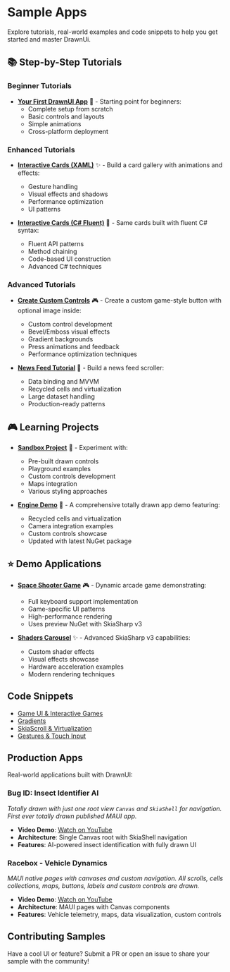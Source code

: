 # Sample Apps

Explore tutorials, real-world examples and code snippets to help you get started and master DrawnUi.

## 📚 Step-by-Step Tutorials

### Beginner Tutorials
- **[Your First DrawnUI App](first-app.md)** 🚀 - Starting point for beginners:
  - Complete setup from scratch
  - Basic controls and layouts
  - Simple animations
  - Cross-platform deployment

### Enhanced Tutorials

- **[Interactive Cards (XAML)](interactive-cards.md)** ✨ - Build a card gallery with animations and effects:
  - Gesture handling
  - Visual effects and shadows
  - Performance optimization
  - UI patterns

- **[Interactive Cards (C# Fluent)](interactive-cards-code.md)** 🔧 - Same cards built with fluent C# syntax:
  - Fluent API patterns
  - Method chaining
  - Code-based UI construction
  - Advanced C# techniques

### Advanced Tutorials

- **[Create Custom Controls](interactive-button.md)** 🎮 - Create a custom game-style button with optional image inside:
  - Custom control development
  - Bevel/Emboss visual effects
  - Gradient backgrounds
  - Press animations and feedback
  - Performance optimization techniques

- **[News Feed Tutorial](news-feed-tutorial.md)** 📱 - Build a news feed scroller:
  - Data binding and MVVM
  - Recycled cells and virtualization
  - Large dataset handling
  - Production-ready patterns

## 🎮 Learning Projects

- **[Sandbox Project](https://github.com/taublast/DrawnUi.Maui/tree/main/src/Maui/Samples/Sandbox)** 🧪 - Experiment with:
  - Pre-built drawn controls
  - Playground examples
  - Custom controls development
  - Maps integration
  - Various styling approaches

- **[Engine Demo](https://github.com/taublast/AppoMobi.Maui.DrawnUi.Demo)** 🤩 - A comprehensive totally drawn app demo featuring:
  - Recycled cells and virtualization
  - Camera integration examples
  - Custom controls showcase
  - Updated with latest NuGet package

## ⭐️ Demo Applications

- **[Space Shooter Game](https://github.com/taublast/AppoMobi.Maui.DrawnUi.SpaceShooter)** 🎮 - Dynamic arcade game demonstrating:
  - Full keyboard support implementation
  - Game-specific UI patterns
  - High-performance rendering
  - Uses preview NuGet with SkiaSharp v3

- **[Shaders Carousel](https://github.com/taublast/ShadersCarousel/)** ✨ - Advanced SkiaSharp v3 capabilities:
  - Custom shader effects
  - Visual effects showcase
  - Hardware acceleration examples
  - Modern rendering techniques


## Code Snippets
- [Game UI & Interactive Games](advanced/game-ui.md)
- [Gradients](advanced/gradients.md)
- [SkiaScroll & Virtualization](advanced/skiascroll.md)
- [Gestures & Touch Input](advanced/gestures.md)

## Production Apps

Real-world applications built with DrawnUI:

### Bug ID: Insect Identifier AI
_Totally drawn with just one root view `Canvas` and `SkiaShell` for navigation. First ever totally drawn published MAUI app._

- **Video Demo**: [Watch on YouTube](https://www.youtube.com/watch?v=5QIaM0xsLbA)
- **Architecture**: Single Canvas root with SkiaShell navigation
- **Features**: AI-powered insect identification with fully drawn UI

### Racebox - Vehicle Dynamics
_MAUI native pages with canvases and custom navigation. All scrolls, cells collections, maps, buttons, labels and custom controls are drawn._

- **Video Demo**: [Watch on YouTube](https://www.youtube.com/watch?v=JQkJhXR9IMY)
- **Architecture**: MAUI pages with Canvas components
- **Features**: Vehicle telemetry, maps, data visualization, custom controls

## Contributing Samples
Have a cool UI or feature? Submit a PR or open an issue to share your sample with the community!